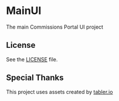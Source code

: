 # MainUI
The main Commissions Portal UI project


## License

See the [LICENSE](https://github.com/commissionsportal/MainUI/blob/main/LICENSE) file.

## Special Thanks

This project uses assets created by <a href="https://tabler.io" target="_blank">tabler.io</a>
